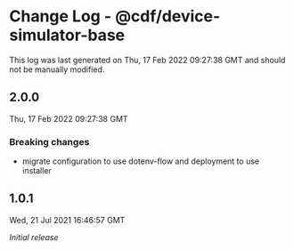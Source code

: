 # Change Log - @cdf/device-simulator-base

This log was last generated on Thu, 17 Feb 2022 09:27:38 GMT and should not be manually modified.

## 2.0.0

Thu, 17 Feb 2022 09:27:38 GMT

### Breaking changes

- migrate configuration to use dotenv-flow and deployment to use installer

## 1.0.1

Wed, 21 Jul 2021 16:46:57 GMT

_Initial release_
